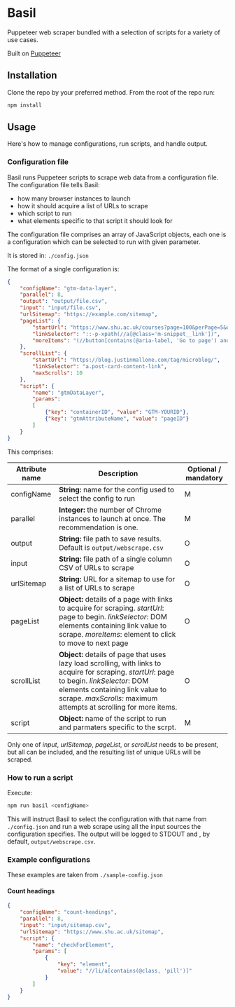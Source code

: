 # Basil
Puppeteer web scraper bundled with a selection of scripts for a variety of use cases.

Built on [Puppeteer](https://github.com/puppeteer/puppeteer)

## Installation

Clone the repo by your preferred method. From the root of the repo run: 

```bash
npm install
```

## Usage

Here's how to manage configurations, run scripts, and handle output.

### Configuration file

Basil runs Puppeteer scripts to scrape web data from a configuration file. The configuration file tells Basil:

* how many browser instances to launch
* how it should acquire a list of URLs to scrape
* which script to run
* what elements specific to that script it should look for

The configuration file comprises an array of JavaScript objects, each one is a configuration which can be selected to run with given parameter. 

It is stored in: `./config.json`

The format of a single configuration is:

```json
{
    "configName": "gtm-data-layer",
    "parallel": 8,
    "output": "output/file.csv",
    "input": "input/file.csv",
    "urlSitemap": "https://example.com/sitemap",
    "pageList": {
        "startUrl": "https://www.shu.ac.uk/courses?page=100&perPage=5&query=&yearOfEntry=2024%2F25",
        "linkSelector": "::-p-xpath(//a[@class='m-snippet__link'])",
        "moreItems": "(//button[contains(@aria-label, 'Go to page') and .//span[contains(@class, 'chevron--right')]])[1]"
    },
    "scrollList": {
        "startUrl": "https://blog.justinmallone.com/tag/microblog/",
        "linkSelector": "a.post-card-content-link",
        "maxScrolls": 10
    },
    "script": {
        "name": "gtmDataLayer",
        "params": 
        [
            {"key": "containerID", "value": "GTM-YOURID"},
            {"key": "gtmAttributeName", "value": "pageID"}
        ]
    }
}
```

This comprises:

| Attribute name | Description                                                 | Optional / mandatory |
|----------------|-------------------------------------------------------------|----------------------|
| configName     | **String:** name for the config used to select the config to run  | M                    |
| parallel       | **Integer:** the number of Chrome instances to launch at once. The recommendation is one. | M |
| output         | **String:** file path to save results. Default is `output/webscrape.csv` | O |
| input          | **String:** file path of a single column CSV of URLs to scrape | O |
| urlSitemap     | **String:** URL for a sitemap to use for a list of URLs to scrape | O |
| pageList       | **Object:** details of a page with links to acquire for scraping. _startUrl_: page to begin. _linkSelector_: DOM elements containing link value to scrape. _moreItems_: element to click to move to next page | O |
| scrollList     | **Object:** details of page that uses lazy load scrolling, with links to acquire for scraping.  _startUrl_: page to begin. _linkSelector_: DOM elements containing link value to scrape. _maxScrolls:_ maximum attempts at scrolling for more items. | O |
| script         | **Object:** name of the script to run and parmaters specific to the scrpt. | M |

Only one of _input_, _urlSitemap_, _pageList_, or _scrollList_ needs to be present, but all can be included, and the resulting list of unique URLs will be scraped.

### How to run a script

Execute:

```bash
npm run basil <configName>
```

This will instruct Basil to select the configuration with that name from `./config.json` and run a web scrape using all the input sources the configuration specifies. The output will be logged to STDOUT and , by default, `output/webscrape.csv`.

### Example configurations

These examples are taken from `./sample-config.json`

#### Count headings

```json
{
    "configName": "count-headings",
    "parallel": 8,
    "input": "input/sitemap.csv",
    "urlSitemap": "https://www.shu.ac.uk/sitemap",
    "script": {
        "name": "checkForElement",
        "params": [
            {
                "key": "element",
                "value": "//li/a[contains(@class, 'pill')]"
            }
        ]
    }
}
```